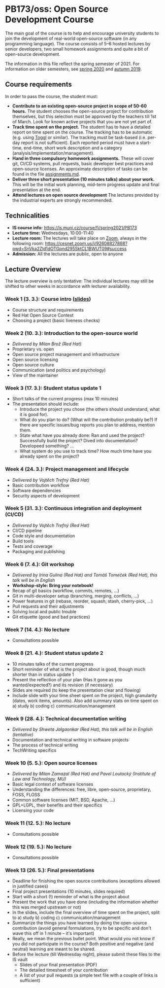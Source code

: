 # PB173/oss: Open Source Development Course

The main goal of the course is to help and encourage university students to join the development of real-world open-source software (in any programming language). The course consists of 5–6 hosted lectures by senior developers, two small homework assignments and quite a bit of open-source development.

The information in this file reflect the spring semester of 2021. For information on older semesters, see [spring 2020](2020-spring/README.md) and [autumn 2019](2019-autumn/README.md).

## Course requirements

In order to pass the course, the student must:

* **Contribute to an existing open-source project in scope of 50-60 hours.**
The student chooses the open-source project for contribution themselves, but this selection must be approved by the teachers till 1st of March. Look for known active projects that you are not yet part of.
* **Track time spent on the project.**
The student has to have a detailed report on time spent on the course. The tracking has to be automatic (e.g. using [Toggl](https://toggl.com/) or similar). The tracking must be task-based (i.e. per-day report is not sufficient). Each reported period must have a start-time, end-time, short work description and a category (analysis/implementation/management).
* **Hand in three compulsory homework assignments.**
These will cover git, CI/CD systems, pull requests, basic developer best practices and open-source licenses. An approximate description of tasks can be found in the file [assignments.md](assignments.md).
* **Deliver three short presentation (10 minutes talks) about your work.**
This will be the initial work planning, mid-term progress update and final presentation at the end.
* **Attend lectures on open source development**
The lectures provided by the industrial experts are strongly recommended.

## Technicalities

* **IS course info:** https://is.muni.cz/course/fi/spring2021/PB173
* **Lecture time:** Wednesdays, 10:00-11:40
* **Lecture room:** The lectures will take place on [Zoom](https://zoom.us/download), always in the following room: https://cesnet.zoom.us/j/92608827888?pwd=SnVka2Zld1dOTGpnd295SktCL1BWUT09#success
* **Admission:** All the lectures are public, open to anyone

## Lecture Overview

The lecture overview is only tentative: The individual lectures may still be shifted to other weeks in accordance with lecturer availability.

### Week 1 (3. 3.): Course intro ([slides](01-intro.pdf))

* Course structure and requirements
* Red Hat Open Source Contest
* Choosing a project (basic liveness checks)

### Week 2 (10. 3.): Introduction to the open-source world

* _Delivered by Milan Brož (Red Hat)_
* Proprietary vs. open
* Open source project management and infrastructure
* Open source licensing
* Open source culture
* Communication (and politics and psychology)
* View of the maintainer

### Week 3 (17. 3.): Student status update 1

* Short talks of the current progress (max 10 minutes)
* The presentation should include:
  * Introduce the project you chose (the others should understand, what it is good for).
  * What do you plan to do? (What will the contribution probably be?) If there are specific issues/bug reports you plan to address, mention them.
  * State what have you already done: Ran and used the project? Successfully build the project? Dived into documentation? Developeed something? ...
  * What system do you use to track time? How much time have you already spent on the project?

### Week 4 (24. 3.): Project management and lifecycle

* _Delivered by Vojtěch Trefný (Red Hat)_
* Basic contribution workflow
* Software dependencies
* Security aspects of development

### Week 5 (31. 3.): Continuous integration and deployment (CI/CD)

* _Delivered by Vojtěch Trefný (Red Hat)_
* CI/CD pipeline
* Code style and documentation
* Build tools
* Tests and coverage
* Packaging and publishing

### Week 6 (7. 4.): Git workshop

* _Delivered by Irina Gulina (Red Hat) and Tomáš Tomeček (Red Hat), this talk will be in English_
* **Workshop-style: Bring your notebook!**
* Recap of git basics (workflow, commits, remotes, ...)
* Git in multi-developer setup (branching, merging, conflicts, ...)
* Power features in git (rebase, reorder, squash, stash, cherry-pick, ...)
* Pull requests and their adjustments
* Solving local and public trouble
* Git etiquette (good and bad practices)

### Week 7 (14. 4.): No lecture

* Consultations possible

### Week 8 (21. 4.): Student status update 2

* 10 minutes talks of the current progress
* Short reminder of what is the project about is good, though much shorter than in status update 1
* Present the reflection of your plan (Has it gone as you wanted/expected?) and its revision (if necessary)
* Slides are required (to keep the presentation clear and flowing)
* Include slide with your time sheet spent on the project, high granularity (dates, work items, amounts). Also add summary stats on time spent on a) study b) coding c) communication/management

### Week 9 (28. 4.): Technical documentation writing

* _Delivered by Shweta Jalgaonkar (Red Hat), this talk will be in English (tentative)_
* Documentation and technical writing in software projects
* The process of technical writing
* TechWriting specifics

### Week 10 (5. 5.): Open source licenses

* _Delivered by Milan Zamazal (Red Hat) and Pavel Loutocký (Institute of Law and Technology, MU)_
* Basic legal context of software licenses
* Understanding the differences: free, libre, open-source, proprietary, FOSS, FLOSS
* Common software licenses (MIT, BSD, Apache, ...)
* GPL+LGPL, their benefits and their specifics
* Licensing your code

### Week 11 (12. 5.): No lecture

* Consultations possible

### Week 12 (19. 5.): No lecture

* Consultations possible

### Week 13 (26. 5.): Final presentations

* Deadline for finishing the open source contributions (exceptions allowed in justified cases)
* Final project presentations (10 minutes, slides required)
* Start with a short (!) reminder of what is the project about
* Present the work that you have done (including the information whether this was merged upstream or not)
* In the slides, include the final overview of time spent on the project, split to a) study b) coding c) communication/management
* Summarize the things you have learned by doing the open-source contribution (avoid general formulations, try to be specific and don't wave this off in 1 minute – it's important)
* Really, we mean the previous bullet point. What would you not know if you did not participate in the course? Both positive and negative (and neutral) learning are meant to be shared.
* Before the lecture (till Wednesday night), please submit these files to the IS vault
  * Slides of your final presentation (PDF)
  * The detailed timesheet of your contribution
  * A list of your pull requests (a simple text file with a couple of links is sufficient)
